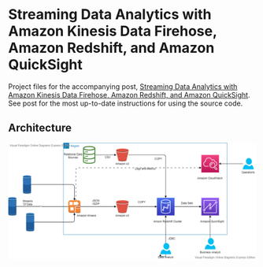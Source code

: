# Streaming Data Analytics with Amazon Kinesis Data Firehose, Amazon Redshift, and Amazon QuickSight

Project files for the accompanying post, [Streaming Data Analytics with Amazon Kinesis Data Firehose, Amazon Redshift, and Amazon QuickSight](https://tinyurl.com/streamingwarehouse). See post for the most up-to-date instructions for using the source code.

## Architecture

![Architecture](Archi.png)
